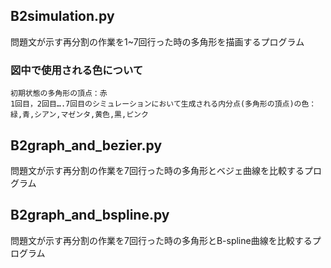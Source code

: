 
## B2simulation.py
問題文が示す再分割の作業を1~7回行った時の多角形を描画するプログラム
### 図中で使用される色について
    初期状態の多角形の頂点：赤
    1回目，2回目….7回目のシミュレーションにおいて生成される内分点(多角形の頂点)の色：緑,青,シアン,マゼンタ,黄色,黒,ピンク
## B2graph_and_bezier.py
問題文が示す再分割の作業を7回行った時の多角形とベジェ曲線を比較するプログラム

## B2graph_and_bspline.py
問題文が示す再分割の作業を7回行った時の多角形とB-spline曲線を比較するプログラム